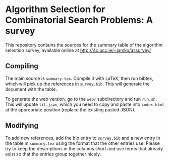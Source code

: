 # Algorithm Selection for Combinatorial Search Problems: A survey

This repository contains the sources for the summary table of the algorithm
selection survey, available online at http://4c.ucc.ie/~larsko/assurvey/

## Compiling

The main source is `summary.tex`. Compile it with LaTeX, then run bibtex, which
will pick up the references in `survey.bib`. This will generate the document
with the table.

To generate the web version, go to the `web/` subdirectory and run `run.sh`.
This will update `lit.json`, which you need to copy and paste into `index.html`
at the appropriate position (replace the existing pasted JSON).

## Modifying

To add new references, add the bib entry to `survey.bib` and a new entry in the
table in `summary.tex` using the format that the other entries use. Please try
to keep the descriptions in the columns short and use terms that already exist
so that the entries group together nicely.
